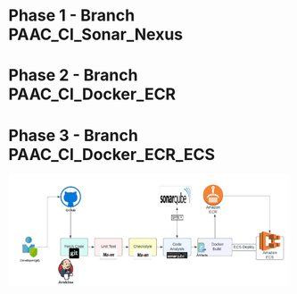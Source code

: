 
# Phase 1 - Branch PAAC_CI_Sonar_Nexus
# Phase 2 - Branch PAAC_CI_Docker_ECR
# Phase 3 - Branch PAAC_CI_Docker_ECR_ECS


![CICD-Jenkins](CICD-Jenkins.png)
